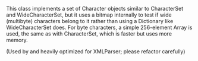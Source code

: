 This class implements a set of Character objects similar to CharacterSet and WideCharacterSet, but it uses a bitmap internally to test if wide (multibyte) characters belong to it rather than using a Dictionary like WideCharacterSet does. For byte characters, a simple 256-element Array is used, the same as with CharacterSet, which is faster but uses more memory.

(Used by and heavily optimized for XMLParser; please refactor carefully)